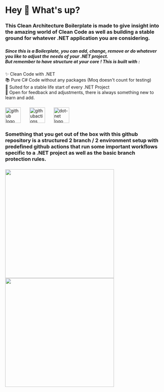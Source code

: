 <h1 align="left">Hey 👋 What's up?</h1>

###

<h3 align="left">This Clean Architecture Boilerplate is made to give insight into the amazing world of Clean Code as well as building a stable ground for whatever .NET application you are considering.</h3>

###

<h5 align="left">Since this is a Boilerplate, you can add, change, remove or do whatever you like to adjust the needs of your .NET project. <br>But remember to have structure at your core ! This is built with :</h5>

###

<p align="left">✨ Clean Code with .NET<br>📚 Pure C# Code without any packages (Moq doesn't count for testing)<br>🎯 Suited for a stable life start of every .NET Project<br>🎲 Open for feedback and adjustments, there is always something new to learn and add.</p>

###

<div align="left">
  <img src="https://skillicons.dev/icons?i=github" height="50" alt="github logo"  />
  <img width="20" />
  <img src="https://cdn.simpleicons.org/githubactions/2088FF" height="50" alt="githubactions logo"  />
  <img width="20" />
  <img src="https://cdn.simpleicons.org/dotnet/512BD4" height="50" alt="dot-net logo"  />
</div>

###

<h3 align="left">Something that you get out of the box with this github repository is a structured 2 branch / 2 environment setup with predefined github actions that run some important workflows specific to a .NET project as well as the basic branch protection rules.</h3>

###

<img align="left" height="350" src="https://i.ytimg.com/vi/5OtUm1BLmG0/maxresdefault.jpg"  />

###

<img align="left" height="350" src="https://miro.medium.com/v2/resize:fit:1400/1*n3KJ-8AOCP1YV4v0VK3JCQ.png"  />

###
